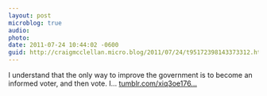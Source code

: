 ```yaml
---
layout: post
microblog: true
audio: 
photo: 
date: 2011-07-24 10:44:02 -0600
guid: http://craigmcclellan.micro.blog/2011/07/24/t95172398143373312.html
---
```

I understand that the only way to improve the government is to become an informed voter, and then vote. I... [tumblr.com/xiq3oe176...](http://tumblr.com/xiq3oe176g)
